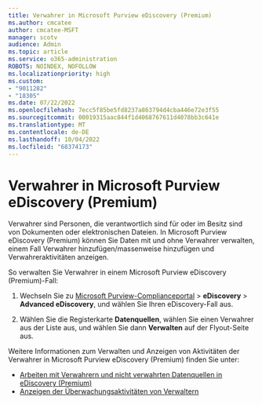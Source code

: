 ```yaml
---
title: Verwahrer in Microsoft Purview eDiscovery (Premium)
ms.author: cmcatee
author: cmcatee-MSFT
manager: scotv
audience: Admin
ms.topic: article
ms.service: o365-administration
ROBOTS: NOINDEX, NOFOLLOW
ms.localizationpriority: high
ms.custom:
- "9011282"
- "18305"
ms.date: 07/22/2022
ms.openlocfilehash: 7ecc5f85be5fd8237a863794d4cba446e72e3f55
ms.sourcegitcommit: 00019315aac844f1d4068767611d4078bb3c641e
ms.translationtype: MT
ms.contentlocale: de-DE
ms.lasthandoff: 10/04/2022
ms.locfileid: "68374173"
---
```

# <a name="custodians-in-microsoft-purview-ediscovery-premium"></a>Verwahrer in Microsoft Purview eDiscovery (Premium)

Verwahrer sind Personen, die verantwortlich sind für oder im Besitz sind von Dokumenten oder elektronischen Dateien. In Microsoft Purview eDiscovery (Premium) können Sie Daten mit und ohne Verwahrer verwalten, einem Fall Verwahrer hinzufügen/massenweise hinzufügen und Verwahreraktivitäten anzeigen.

So verwalten Sie Verwahrer in einem Microsoft Purview eDiscovery (Premium)-Fall:

1. Wechseln Sie zu [Microsoft Purview-Complianceportal](https://compliance.microsoft.com/) > **eDiscovery** > **Advanced eDiscovery**, und wählen Sie Ihren eDiscovery-Fall aus.

1. Wählen Sie die Registerkarte **Datenquellen**, wählen Sie einen Verwahrer aus der Liste aus, und wählen Sie dann **Verwalten** auf der Flyout-Seite aus.

Weitere Informationen zum Verwalten und Anzeigen von Aktivitäten der Verwahrer in Microsoft Purview eDiscovery (Premium) finden Sie unter:

- [Arbeiten mit Verwahrern und nicht verwahrten Datenquellen in eDiscovery (Premium)](https://docs.microsoft.com/microsoft-365/compliance/managing-custodians)
- [Anzeigen der Überwachungsaktivitäten von Verwaltern](https://docs.microsoft.com/microsoft-365/compliance/view-custodian-activity)
